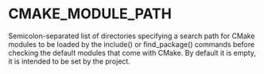   

# CMAKE_MODULE_PATH  
Semicolon-separated list of directories specifying a search path
for CMake modules to be loaded by the include() or
find_package() commands before checking the default modules that come
with CMake.  By default it is empty, it is intended to be set by the project.  

